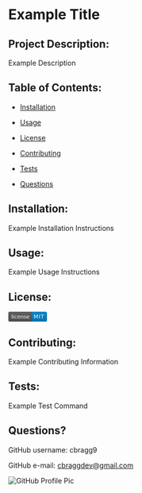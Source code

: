 # Example Title  

## Project Description:  

Example Description  

## Table of Contents:  

* [Installation](##Installation)  

* [Usage](##Usage)  

* [License](##License)  

* [Contributing](##Contributing) 

* [Tests](##Tests)  

* [Questions](##Questions?)  

## Installation:  

Example Installation Instructions  

## Usage:  

Example Usage Instructions  

## License:  

<svg xmlns="http://www.w3.org/2000/svg" xmlns:xlink="http://www.w3.org/1999/xlink" width="78" height="20"><linearGradient id="s" x2="0" y2="100%"><stop offset="0" stop-color="#bbb" stop-opacity=".1"/><stop offset="1" stop-opacity=".1"/></linearGradient><clipPath id="r"><rect width="78" height="20" rx="3" fill="#fff"/></clipPath><g clip-path="url(#r)"><rect width="47" height="20" fill="#555"/><rect x="47" width="31" height="20" fill="#007ec6"/><rect width="78" height="20" fill="url(#s)"/></g><g fill="#fff" text-anchor="middle" font-family="DejaVu Sans,Verdana,Geneva,sans-serif" font-size="110"><text x="245" y="150" fill="#010101" fill-opacity=".3" transform="scale(.1)" textLength="370">license</text><text x="245" y="140" transform="scale(.1)" textLength="370">license</text><text x="615" y="150" fill="#010101" fill-opacity=".3" transform="scale(.1)" textLength="210">MIT</text><text x="615" y="140" transform="scale(.1)" textLength="210">MIT</text></g></svg>  

## Contributing:  

Example Contributing Information  

## Tests:  

Example Test Command  

## Questions?  

GitHub username: cbragg9 

GitHub e-mail: cbraggdev@gmail.com 

![GitHub Profile Pic](https://avatars2.githubusercontent.com/u/60023778?v=4&s=100)